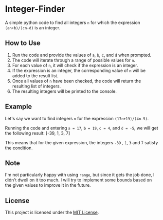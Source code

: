 # Integer-Finder

A simple python code to find all integers `n` for which the expression `(an+b)/(cn-d)` is an integer.

## How to Use

1. Run the code and provide the values of `a`, `b`, `c`, and `d` when prompted.
2. The code will iterate through a range of possible values for `n`.
3. For each value of `n`, it will check if the expression is an integer.
4. If the expression is an integer, the corresponding value of `n` will be added to the result list.
5. Once all values of `n` have been checked, the code will return the resulting list of integers.
6. The resulting integers will be printed to the console.

## Example

Let's say we want to find integers `n` for the expression `(17n+19)/(4n-5)`.

Running the code and entering `a = 17`, `b = 19`, `c = 4`, and `d = -5`, we will get the following result:
[-39, 1, 3, 7]


This means that for the given expression, the integers `-39` , `1`, `3` and `7` satisfy the condition.


## Note
I'm not particularly happy with using `range`, but since it gets the job done, I didn't dwell on it too much. I will try to implement some bounds based on the given values to improve it in the future.


## License
This project is licensed under the [MIT License](LICENSE).


